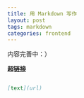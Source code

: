 ```yaml
---
title: 用 Markdown 写作
layout: post
tags: markdown
categories: frontend
---
```


内容完善中：）

**超链接**

```markdown

[text](url)

```
